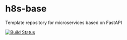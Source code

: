 # h8s-base
Template repository for microservices based on FastAPI

[![Build Status](https://travis-ci.com/stopa323/h8s-base.svg?branch=master)](https://travis-ci.com/stopa323/h8s-base)

